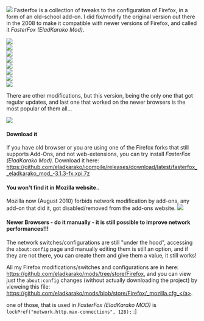 <img src="https://icompile.eladkarako.com/_uploads/fasterfox_eladkarakomod_icon.png"/> Fasterfox is a collection of tweaks to the configuration of Firefox, 
in a form of an old-school add-on. I did fix/modify the original version out there in the 2008 to make it compatible with newer versions of Firefox, and called it <em>FasterFox (EladKarako Mod)</em>.

<img src="https://icompile.eladkarako.com/_uploads/fasterfox_eladkarakomod_logo.png"/> <br/>
<img src="https://icompile.eladkarako.com/_uploads/fasterfox_eladkarakomod_1.png"/> <br/>
<img src="https://icompile.eladkarako.com/_uploads/fasterfox_eladkarakomod_2.png"/> <br/>
<img src="https://icompile.eladkarako.com/_uploads/fasterfox_eladkarakomod_3.png"/> <br/>
<img src="https://icompile.eladkarako.com/_uploads/fasterfox_eladkarakomod_4.png"/> <br/>
<img src="https://icompile.eladkarako.com/_uploads/fasterfox_eladkarakomod_5.png"/> <br/>
<img src="https://icompile.eladkarako.com/_uploads/fasterfox_eladkarakomod_6.png"/> <br/>
<img src="https://icompile.eladkarako.com/_uploads/fasterfox_eladkarakomod_7.png"/> <br/>

There are other modifications, but this version, being the only one that got regular updates, 
and last one that worked on the newer browsers is the most popular of them all... <br/>

<a href="https://icompile.eladkarako.com/_uploads/fasterfox_eladkarakomod_review.jpg"><img src="https://icompile.eladkarako.com/_uploads/fasterfox_eladkarakomod_review.jpg"/></a>

<h4>Download it</h4>
If you have old browser or you are using one of the Firefox forks that still supports Add-Ons, 
and not web-extensions, you can try install <em>FasterFox (EladKarako Mod)</em>. 
Download it here: <a href="https://github.com/eladkarako/icompile/releases/download/latest/fasterfox__eladkarako_mod_-3.1.3-fx.xpi.7z">https://github.com/eladkarako/icompile/releases/download/latest/fasterfox__eladkarako_mod_-3.1.3-fx.xpi.7z</a>

<h4>You won't find it in Mozilla website..</h4>
Mozilla now (August 2010) forbids network modification by add-ons, 
any add-on that did it, got disabled/removed from the add-ons website.

<img src="https://icompile.eladkarako.com/_uploads/fasterfox_eladkarakomod_mozilla_removed_all.png" />

<h4>Newer Browsers - do it manually - it is still possible to improve network performances!!!</h4>
The network switches/configurations are still "under the hood", 
accessing the <code>about:config</code> page and manually editing them is still an option, 
and if they are not there, you can create them and give them a value, it still works!

All my Firefox modifications/switches and configurations are in here:
<a href="https://github.com/eladkarako/mods/tree/store/Firefox">https://github.com/eladkarako/mods/tree/store/Firefox</a>, and you can view just the <code>about:config</code> changes (without actually downloading the project) by vieweing this file: <a href="https://github.com/eladkarako/mods/blob/store/Firefox/_mozilla.cfg_">https://github.com/eladkarako/mods/blob/store/Firefox/_mozilla.cfg_</a>.


one of those, that is used in <em>FasterFox (EladKarako MOD)</em> is <code>lockPref("network.http.max-connections", 128);</code> :]
